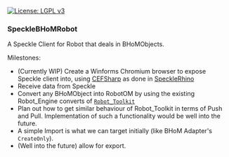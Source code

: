[![License: LGPL v3](https://img.shields.io/badge/License-LGPL%20v3-blue.svg)](https://www.gnu.org/licenses/lgpl-3.0)
### SpeckleBHoMRobot
A Speckle Client for Robot that deals in BHoMObjects.

Milestones:
- (Currently WIP) Create a Winforms Chromium browser to expose Speckle client into, using [CEFSharp](http://cefsharp.github.io/) as done in [SpeckleRhino](https://github.com/BHoM/SpeckleRhinoFork)
- Receive data from Speckle 
- Convert any BHoMObject into RobotOM by using the existing Robot_Engine converts of [`Robot_Toolkit`](https://github.com/BHoM/Robot_Toolkit)
- Plan out how to get similar behaviour of Robot_Toolkit in terms of Push and Pull. Implementation of such a functionality would be well into the future. 
- A simple Import is what we can target initially (like BHoM Adapter's `CreateOnly`).
- (Well into the future) allow for export.

